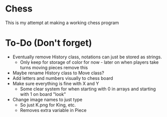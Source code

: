 # Chess
This is my attempt at making a working chess program

# To-Do (Don't forget)
- Eventually remove History class, notations can just be stored as strings.
	- Only keep for storage of color for now - later on when players take turns moving pieces remove this
- Maybe rename History class to Move class?
- Add letters and numbers visually to chess board
- Make sure everything is fine with X and Y
	- Some clear system for when starting with 0 in arrays and starting with 1 on board "look"
- Change image names to just type
	- So just K.png for King, etc.
	- Removes extra variable in Piece
